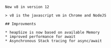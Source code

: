 






      New v8 in version 12

      > v8 is the javascript vm in Chrome and NodeJS
      
      ## Improvments

      * heapSize is now based on available Memory
      * improved performance for await
      * Asynchronous Stack tracing for async/await


